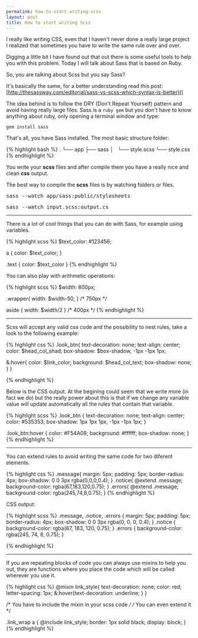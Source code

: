 ```yaml
---
permalink: how-to-start-writing-scss
layout: post
title: How to start writing Scss
---
```


I really like writing CSS, even that I haven't never done a really large project I realized that sometimes you have to write the same rule over and over.

Digging a little bit I have found out that out there is some useful tools to help you with this problem. Today I will talk about Sass that is based on Ruby.

<!-- more -->


So, you are talking about Scss but you say Sass?

It's basically the same, for a better understanding read this post: [http://thesassway.com/editorial/sass-vs-scss-which-syntax-is-better]()

The idea behind is to follow the DRY (Don't Repeat Yourself) pattern and avoid having really large files. Sass is a ``ruby gem`` but you don't have to know anything about ruby, only opening a terminal window and type:

``gem install sass``

That's all, you have Sass installed. The most basic structure folder:

{% highlight bash %}
.
└── app
    ├── sass
    │   └── style.scss
    └── style.css
{% endhighlight %}

You write your **scss** files and after compile them you have a really nice and clean **css** output.

The best way to compile the **scss** files is by watching folders or files.

<pre>
sass --watch app/sass:public/stylesheets
</pre> 

<pre>
sass --watch input.scss:output.cs
</pre>

---

There is a lot of cool things that you can do with Sass, for example using variables. 

{% highlight scss %}
$text_color: #123456;
    
a     { color: $text_color; }
    
.text { color: $text_color }
{% endhighlight %}

You can also play with arithmetic operations:

{% highlight scss %}
$width: 800px;
    
.wrapper{ width: $width-50; } /* 750px */
    
aside   { width: $width/2 }   /* 400px */
{% endhighlight %}

---

Scss will accept any valid css code and the possibility to nest rules, take a look to the following example:

{% highlight css %}
.look_btn{
  text-decoration: none;
  text-align: center;
  color: $head_col_shad;
  box-shadow: $box-shadow, -1px -1px 1px;
      
  &:hover{
      color: $link_color;
      background: $head_col_text;
      box-shadow: none;
  }
}

{% endhighlight %}

Below is the CSS output. At the begining could seem that we write more (in fact we do) but the really power about this is that if we change any variable value will update automatically all the rules that contain that variable.

{% highlight scss %}
.look_btn {
  text-decoration: none;
  text-align: center;
  color: #535353;
  box-shadow: 1px 1px 1px, -1px -1px 1px; 
 }
 
 .look_btn:hover {
    color: #F54A08;
    background: #ffffff;
    box-shadow: none; 
  }
{% endhighlight %}

---

You can extend rules to avoid writing the same code for two diferent elements.

{% highlight css %}
.message{
  margin: 5px;
  padding: 5px;
  border-radius: 4px;
  box-shadow: 0 0 3px rgba(0,0,0,0.4);
}
.notice{
	@extend .message;
	background-color: rgba(67,183,120,0.75);
}
.errors{
	@extend .message;
	background-color: rgba(245,74,8,0.75);
}
{% endhighlight %}

CSS output:

{% highlight scss %}
.message, .notice, .errors {
  margin: 5px;
  padding: 5px;
  border-radius: 4px;
  box-shadow: 0 0 3px rgba(0, 0, 0, 0.4);
}
.notice {
  background-color: rgba(67, 183, 120, 0.75); 
}
.errors {
  background-color: rgba(245, 74, 8, 0.75); 
}
  
 {% endhighlight %}
 
 ---
 
 If you are repeating blocks of code you can always use mixins to help you out, they are functions where you place the code which will be called wherever you use it.
 
 {% highlight css %}
 @mixin link_style{
	text-decoration: none;
	color: red;
	letter-spacing: 1px;
	&:hover{text-decoration: underline;
  }
}

/* You have to include the mixin in your scss code  */
/* You can even extend it */

.link_wrap a { 
    	@include link_style; 
        border:  1px solid black;
        display: block;
}
{% endhighlight %}
 
